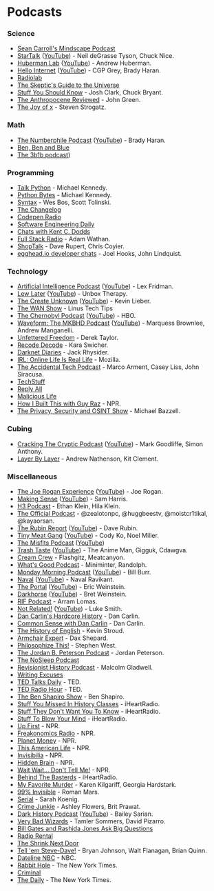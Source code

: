 # Podcasts

### Science

- [Sean Carroll's Mindscape Podcast](https://www.preposterousuniverse.com/podcast/)
- [StarTalk](https://www.startalkradio.net/) ([YouTube](https://www.youtube.com/channel/UCqoAEDirJPjEUFcF2FklnBA)) - Neil deGrasse Tyson, Chuck Nice.
- [Huberman Lab](https://hubermanlab.com/) ([YouTube](https://www.youtube.com/channel/UC2D2CMWXMOVWx7giW1n3LIg)) - Andrew Huberman.
- [Hello Internet](https://www.hellointernet.fm/) ([YouTube](https://www.youtube.com/playlist?list=PLe_b-HAZD1pXZl1UzE7Q9IiYMXKxSG7Lg)) - CGP Grey, Brady Haran.
- [Radiolab](http://www.radiolab.org/)
- [The Skeptic's Guide to the Universe](https://www.theskepticsguide.org/)
- [Stuff You Should Know](https://stuffyoushouldknow.com/) - Josh Clark, Chuck Bryant.
- [The Anthropocene Reviewed](https://www.wnycstudios.org/podcasts/anthropocene-reviewed) - John Green.
- [The Joy of x](https://www.quantamagazine.org/tag/the-joy-of-x) - Steven Strogatz.

### Math

- [The Numberphile Podcast](https://www.numberphile.com/podcast) ([YouTube](https://www.youtube.com/playlist?list=PLt5AfwLFPxWLNVixpe1w3fi6lE2OTq0ET)) - Brady Haran.
- [Ben, Ben and Blue](https://www.benbenandblue.com/)
- [The 3b1b podcast](https://www.youtube.com/channel/UC78Ib99EBhMN3NemVjYm3Ig))

### Programming

- [Talk Python](https://talkpython.fm/) - Michael Kennedy.
- [Python Bytes](https://pythonbytes.fm/) - Michael Kennedy.
- [Syntax](https://syntax.fm/) - Wes Bos, Scott Tolinski.
- [The Changelog](https://changelog.com/podcast)
- [Codepen Radio](https://blog.codepen.io/radio/)
- [Software Engineering Daily](https://softwareengineeringdaily.com/)
- [Chats with Kent C. Dodds](https://kentcdodds.com/chats-with-kent-podcast/)
- [Full Stack Radio](https://fullstackradio.com/) - Adam Wathan.
- [ShopTalk](https://shoptalkshow.com/) - Dave Rupert, Chris Coyier.
- [egghead.io developer chats](https://podcasts.apple.com/us/podcast/egghead-io-developer-chats/id1308497805) - Joel Hooks, John Lindquist.

### Technology

- [Artificial Intelligence Podcast](https://lexfridman.com/podcast/) ([YouTube](https://www.youtube.com/playlist?list=PLrAXtmErZgOdP_8GztsuKi9nrraNbKKp4)) - Lex Fridman.
- [Lew Later](https://www.lewlater.com/) ([YouTube](https://www.youtube.com/channel/UCXv-co3EYHF7aOH4A93qAHQ)) - Unbox Therapy.
- [The Create Unknown](https://www.thecreateunknown.com/) ([YouTube](https://www.youtube.com/playlist?list=PL3ILhZeR_2YSzTguiTryZS8bkQXTviNcc)) - Kevin Lieber.
- [The WAN Show](https://www.youtube.com/playlist?list=PL8mG-RkN2uTw7PhlnAr4pZZz2QubIbujH) - Linus Tech Tips
- [The Chernobyl Podcast](https://www.hbo.com/chernobyl/podcast) ([YouTube](https://www.youtube.com/playlist?list=PLO79iP69FaZPKaMDoSPAtGdoa3wd3lp9n)) - HBO.
- [Waveform: The MKBHD Podcast](https://waveformpodcast.com/) ([YouTube](https://www.youtube.com/channel/UCEcrRXW3oEYfUctetZTAWLw)) - Marquess Brownlee, Andrew Manganelli.
- [Unfettered Freedom](https://www.youtube.com/playlist?list=PL5--8gKSku14XdQevhRTUZGtsu2BJzyYi) - Derek Taylor.
- [Recode Decode](https://www.vox.com/recode) - Kara Swicher.
- [Darknet Diaries](https://darknetdiaries.com/) - Jack Rhysider.
- [IRL: Online Life Is Real Life](https://irlpodcast.org/) - Mozilla.
- [The Accidental Tech Podcast](https://atp.fm/) - Marco Arment, Casey Liss, John Siracusa.
- [TechStuff](https://www.iheart.com/podcast/105-techstuff-26941194/)
- [Reply All](https://gimletmedia.com/reply-all/)
- [Malicious Life](https://malicious.life/)
- [How I Built This with Guy Raz](https://www.npr.org/podcasts/510313/how-i-built-this) - NPR.
- [The Privacy, Security and OSINT Show](https://www.inteltechniques.com/podcast.html) - Michael Bazzell.

### Cubing

- [Cracking The Cryptic Podcast](https://podcasts.apple.com/ca/podcast/cracking-the-cryptic-podcast/id1565806863) ([YouTube](https://www.youtube.com/playlist?list=PLK-l8O0YikOm_s7DgInHZxYZm8hyrODUJ)) - Mark Goodliffe, Simon Anthony.
- [Layer By Layer](https://podcasts.apple.com/us/podcast/layer-by-layer/id1406870986) - Andrew Nathenson, Kit Clement.

### Miscellaneous

- [The Joe Rogan Experience](https://www.joerogan.com/) ([YouTube](https://www.youtube.com/channel/UCzQUP1qoWDoEbmsQxvdjxgQ)) - Joe Rogan.
- [Making Sense](https://samharris.org/podcast/) ([YouTube](https://www.youtube.com/playlist?list=PLDtc_uppNe1oyTZ6HQc3jEU1Q0WRpTWGF)) - Sam Harris.
- [H3 Podcast](https://www.youtube.com/channel/UCLtREJY21xRfCuEKvdki1Kw) - Ethan Klein, Hila Klein.
- [The Official Podcast](https://www.youtube.com/playlist?list=PLRD7N-Zrj2DMPlFktUo5BRduSyCxu8nZy) - @zealotonpc, @huggbeestv, @moistcr1tikal, @kayaorsan.
- [The Rubin Report](https://rubinreport.com/) ([YouTube](https://www.youtube.com/channel/UCJdKr0Bgd_5saZYqLCa9mng)) - Dave Rubin.
- [Tiny Meat Gang](https://www.tinymeats.com/) ([YouTube](https://www.youtube.com/channel/UC4sf8XtH_uXnwNP699luQVQ)) - Cody Ko, Noel Miller.
- [The Misfits Podcast](https://www.youtube.com/channel/UC4sf8XtH_uXnwNP699luQVQ) ([YouTube](https://www.youtube.com/channel/UC6OUstIo-qXiJzcsJ0toz-A))
- [Trash Taste](https://trashtaste.com/) ([YouTube](https://www.youtube.com/channel/UCcmxOGYGF51T1XsqQLewGtQ)) - The Anime Man, Gigguk, Cdawgva.
- [Cream Crew](https://www.youtube.com/channel/UCAQeEeOyVrxw_o3bd4s0Smg) - Flashgitz, Meatcanyon.
- [What's Good Podcast](https://www.youtube.com/channel/UCFPElAbES8GHfBZrDrGbSLQ) - Miniminter, Randolph.
- [Monday Morning Podcast](https://billburr.com/podcast/) ([YouTube](https://www.youtube.com/channel/UCAp990eMLzmei84WNR4ptgA)) - Bill Burr.
- [Naval](https://nav.al/) ([YouTube](https://www.youtube.com/playlist?list=PL5QAQBV5zCqXqrXaWACI3ZACs5XgWPJup)) - Naval Ravikant.
- [The Portal](https://ericweinstein.org/) ([YouTube](https://www.youtube.com/playlist?list=PLq9jO8fmlPee9ezOraOHAJ3g9Zh3V2F2G)) - Eric Weinstein.
- [Darkhorse](https://bretweinstein.net/podcast) ([YouTube](https://www.youtube.com/playlist?list=PLjQ2gC-5yHEug8_VK8ve0oDSJLoIU4b93)) - Bret Weinstein.
- [RIF Podcast](https://www.youtube.com/playlist?list=PLQ7prlwtNdbLYYt9VW1RuirbflzVOcOYm) - Arram Lomas.
- [Not Related!](https://notrelated.xyz/) ([YouTube](https://www.youtube.com/playlist?list=PL-p5XmQHB_JQTeUxtGBI7sHCOOuY4qT-B)) - Luke Smith.
- [Dan Carlin's Hardcore History](https://www.dancarlin.com/hardcore-history-series/) - Dan Carlin.
- [Common Sense with Dan Carlin](https://www.dancarlin.com/) - Dan Carlin.
- [The History of English](https://historyofenglishpodcast.com/) - Kevin Stroud.
- [Armchair Expert](https://armchairexpertpod.com/) - Dax Shepard.
- [Philosophize This!](http://philosophizethis.org/) - Stephen West.
- [The Jordan B. Peterson Podcast](https://www.jordanbpeterson.com/podcast/) - Jordan Peterson.
- [The NoSleep Podcast](https://www.thenosleeppodcast.com/)
- [Revisionist History Podcast](http://revisionisthistory.com/) - Malcolm Gladwell.
- [Writing Excuses](https://writingexcuses.com/)
- [TED Talks Daily](https://www.ted.com/about/programs-initiatives/ted-talks/ted-talks-daily) - TED.
- [TED Radio Hour](https://www.ted.com/podcasts/ted-radio-hour) - TED.
- [The Ben Shapiro Show](https://www.dailywire.com/show/the-ben-shapiro-show) - Ben Shapiro.
- [Stuff You Missed In History Classes](https://www.iheart.com/podcast/stuff-you-missed-in-history-cl-21124503/) - iHeartRadio.
- [Stuff They Don't Want You To Know](https://www.iheart.com/podcast/182-stuff-they-dont-want-you-t-26941221/) - iHeartRadio.
- [Stuff To Blow Your Mind](https://www.iheart.com/podcast/stuff-to-blow-your-mind-21123915/) - iHeartRadio.
- [Up First](https://www.npr.org/podcasts/510318/up-first) - NPR.
- [Freakonomics Radio](https://www.npr.org/podcasts/452538045/freakonomics-radio) - NPR.
- [Planet Money](https://www.npr.org/sections/money/) - NPR.
- [This American Life](https://www.npr.org/podcasts/381444650/this-american-life) - NPR.
- [Invisibilia](https://www.npr.org/programs/invisibilia/) - NPR.
- [Hidden Brain](https://www.npr.org/series/423302056/hidden-brain) - NPR.
- [Wait Wait... Don't Tell Me!](https://www.npr.org/podcasts/344098539/wait-wait-don-t-tell-me) - NPR.
- [Behind The Basterds](https://www.iheart.com/podcast/105-behind-the-bastards-29236323/) - iHeartRadio.
- [My Favorite Murder](https://myfavoritemurder.com/) - Karen Kilgariff, Georgia Hardstark.
- [99% Invisible](https://99percentinvisible.org/) - Roman Mars.
- [Serial](https://serialpodcast.org/) - Sarah Koenig.
- [Crime Junkie](https://crimejunkiepodcast.com/) - Ashley Flowers, Brit Prawat.
- [Dark History Podcast](https://podcasts.apple.com/us/podcast/dark-history/id1568505888) ([YouTube](https://www.youtube.com/playlist?list=PLCprSpAj-wvAeHWGzQ-JgTyljg6GyC9D1)) - Bailey Sarian.
- [Very Bad Wizards](https://www.verybadwizards.com/) - Tamler Sommers, David Pizarro.
- [Bill Gates and Rashida Jones Ask Big Questions](https://www.gatesnotes.com/podcast)
- [Radio Rental](https://radiorentalusa.com/)
- [The Shrink Next Door](https://wondery.com/shows/shrink-next-door/)
- [Tell 'em Steve-Dave!](https://www.tellemstevedave.com/) - Bryan Johnson, Walt Flanagan, Brian Quinn.
- [Dateline NBC](https://podcasts.apple.com/us/podcast/dateline-nbc/id1464919521) - NBC.
- [Rabbit Hole](https://podcasts.apple.com/us/podcast/rabbit-hole/id1507423923date) - The New York Times.
- [Criminal](https://thisiscriminal.com/)
- [The Daily](https://podcasts.apple.com/us/podcast/the-daily/id1200361736) - The New York Times.
